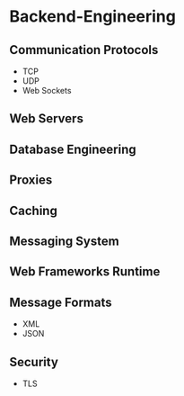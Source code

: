 # Backend-Engineering

## Communication Protocols
 - TCP
 - UDP
 - Web Sockets
 
## Web Servers
## Database Engineering
## Proxies
## Caching
## Messaging System
## Web Frameworks Runtime
## Message Formats
- XML
- JSON
## Security
- TLS
